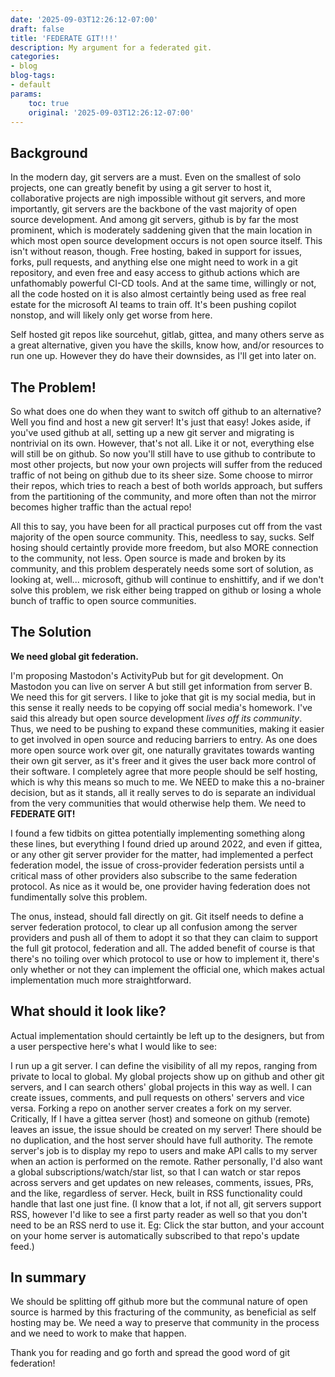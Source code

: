 ```yaml
---
date: '2025-09-03T12:26:12-07:00'
draft: false
title: 'FEDERATE GIT!!!'
description: My argument for a federated git.
categories:
- blog
blog-tags:
- default
params:
    toc: true 
    original: '2025-09-03T12:26:12-07:00' 
---
```


## Background

In the modern day, git servers are a must. Even on the smallest of solo projects, one can greatly benefit by using a git server to host it, collaborative projects are nigh impossible without git servers, and more importantly, git servers are the backbone of the vast majority of open source development. And among git servers, github is by far the most prominent, which is moderately saddening given that the main location in which most open source development occurs is not open source itself. This isn't without reason, though. Free hosting, baked in support for issues, forks, pull requests, and anything else one might need to work in a git repository, and even free and easy access to github actions which are unfathomably powerful CI-CD tools. And at the same time, willingly or not, all the code hosted on it is also almost certaintly being used as free real estate for the microsoft AI teams to train off. It's been pushing copilot nonstop, and will likely only get worse from here. 

Self hosted git repos like sourcehut, gitlab, gittea, and many others serve as a great alternative, given you have the skills, know how, and/or resources to run one up. However they do have their downsides, as I'll get into later on.

## The Problem!

So what does one do when they want to switch off github to an alternative? Well you find and host a new git server! It's just that easy! Jokes aside, if you've used github at all, setting up a new git server and migrating is nontrivial on its own. However, that's not all. Like it or not, everything else will still be on github. So now you'll still have to use github to contribute to most other projects, but now your own projects will suffer from the reduced traffic of not being on github due to its sheer size. Some choose to mirror their repos, which tries to reach a best of both worlds approach, but suffers from the partitioning of the community, and more often than not the mirror becomes higher traffic than the actual repo! 

All this to say, you have been for all practical purposes cut off from the vast majority of the open source community. This, needless to say, sucks. Self hosing should certaintly provide more freedom, but also MORE connection to the community, not less. Open source is made and broken by its community, and this problem desperately needs some sort of solution, as looking at, well... microsoft, github will continue to enshittify, and if we don't solve this problem, we risk either being trapped on github or losing a whole bunch of traffic to open source communities. 

## The Solution

**We need global git federation.** 

I'm proposing Mastodon's ActivityPub but for git development. On Mastodon you can live on server A but still get information from server B. We need this for git servers. I like to joke that git is my social media, but in this sense it really needs to be copying off social media's homework. I've said this already but open source development *lives off its community*. Thus, we need to be pushing to expand these communities, making it easier to get involved in open source and reducing barriers to entry. As one does more open source work over git, one naturally gravitates towards wanting their own git server, as it's freer and it gives the user back more control of their software. I completely agree that more people should be self hosting, which is why this means so much to me. We NEED to make this a no-brainer decision, but as it stands, all it really serves to do is separate an individual from the very communities that would otherwise help them. We need to **FEDERATE GIT!**

I found a few tidbits on gittea potentially implementing something along these lines, but everything I found dried up around 2022, and even if gittea, or any other git server provider for the matter, had implemented a perfect  federation model, the issue of cross-provider federation persists until a critical mass of other providers also subscribe to the same federation protocol. As nice as it would be, one provider having federation does not fundimentally solve this problem. 

The onus, instead, should fall directly on git. Git itself needs to define a server federation protocol, to clear up all confusion among the server providers and push all of them to adopt it so that they can claim to support the full git protocol, federation and all. The added benefit of course is that there's no toiling over which protocol to use or how to implement it, there's only whether or not they can implement the official one, which makes actual implementation much more straightforward.

## What should it look like?

Actual implementation should certaintly be left up to the designers, but from a user perspective here's what I would like to see:

I run up a git server. I can define the visibility of all my repos, ranging from private to local to global. My global projects show up on github and other git servers, and I can search others' global projects in this way as well. I can create issues, comments, and pull requests on others' servers and vice versa. Forking a repo on another server creates a fork on my server. Critically, If I have a gittea server (host) and someone on github (remote) leaves an issue, the issue should be created on my server! There should be no duplication, and the host server should have full authority. The remote server's job is to display my repo to users and make API calls to my server when an action is performed on the remote. Rather personally, I'd also want a global subscriptions/watch/star list, so that I can watch or star repos across servers and get updates on new releases, comments, issues, PRs, and the like, regardless of server. Heck, built in RSS functionality could handle that last one just fine. (I know that a lot, if not all, git servers support RSS, however I'd like to see a first party reader as well so that you don't need to be an RSS nerd to use it. Eg: Click the star button, and your account on your home server is automatically subscribed to that repo's update feed.)

## In summary

We should be splitting off github more but the communal nature of open source is harmed by this fracturing of the community, as beneficial as self hosting may be. We need a way to preserve that community in the process and we need to work to make that happen. 

Thank you for reading and go forth and spread the good word of git federation!
